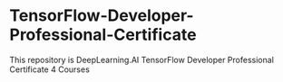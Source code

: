 # TensorFlow-Developer-Professional-Certificate
This repository is DeepLearning.AI TensorFlow Developer Professional Certificate 4 Courses
